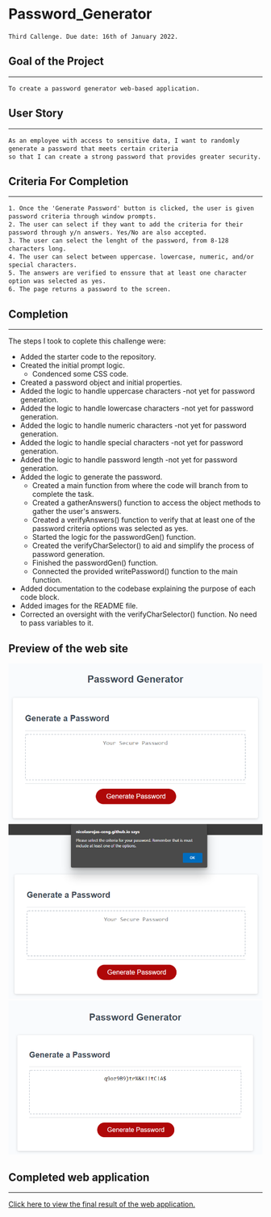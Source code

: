 # Password_Generator
```
Third Callenge. Due date: 16th of January 2022.
```

## Goal of the Project
***
```
To create a password generator web-based application.
```

## User Story
***
```
As an employee with access to sensitive data, I want to randomly generate a password that meets certain criteria
so that I can create a strong password that provides greater security.
```

## Criteria For Completion
***
```
1. Once the 'Generate Password' button is clicked, the user is given password criteria through window prompts.
2. The user can select if they want to add the criteria for their password through y/n answers. Yes/No are also accepted.
3. The user can select the lenght of the password, from 8-128 characters long.
4. The user can select between uppercase. lowercase, numeric, and/or special characters.
5. The answers are verified to enssure that at least one character option was selected as yes.
6. The page returns a password to the screen.
```

## Completion
***
The steps I took to coplete this challenge were:
- Added the starter code to the repository.
- Created the initial prompt logic.
   - Condenced some CSS code.
- Created a password object and initial properties.
- Added the logic to handle uppercase characters -not yet for password generation.
- Added the logic to handle lowercase characters -not yet for password generation.
- Added the logic to handle numeric characters -not yet for password generation.
- Added the logic to handle special characters -not yet for password generation.
- Added the logic to handle password length -not yet for password generation.
- Added the logic to generate the password.
  - Created a main function from where the code will branch from to complete the task.
  - Created a gatherAnswers() function to access the object methods to gather the user's answers.
  - Created a verifyAnswers() function to verify that at least one of the password criteria options was selected as yes.
  - Started the logic for the passwordGen() function.
  - Created the verifyCharSelector() to aid and simplify the process of password generation.
  - Finished the passwordGen() function.
  - Connected the provided writePassword() function to the main function.
- Added documentation to the codebase explaining the purpose of each code block.
- Added images for the README file.
- Corrected an oversight with the verifyCharSelector() function. No need to pass variables to it.

## Preview of the web site
![Preview of the web site. Initial state.](https://github.com/NicolasRojas-CENG/Password_Generator/blob/12b035db80af270571e579a5e640840c484d5a7c/resources/images/Base.PNG "Preview of the web site. Initial state.")
![Preview of the web site. Begining of the criteria prompts.](https://github.com/NicolasRojas-CENG/Password_Generator/blob/12b035db80af270571e579a5e640840c484d5a7c/resources/images/Initial_Prompt.PNG "Preview of the web site. Begining of the criteria prompts.")
![Preview of the web site. Password generated.](https://github.com/NicolasRojas-CENG/Password_Generator/blob/12b035db80af270571e579a5e640840c484d5a7c/resources/images/Generated_Password.PNG "Preview of the web site. Password generated.")

## Completed web application
***
[Click here to view the final result of the web application.](https://nicolasrojas-ceng.github.io/Password_Generator/ "Password Generator")
